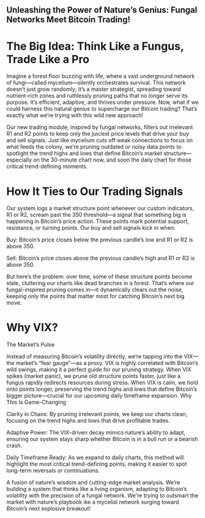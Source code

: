 ## Unleashing the Power of Nature’s Genius: Fungal Networks Meet Bitcoin Trading!
# The Big Idea: Think Like a Fungus, Trade Like a Pro

Imagine a forest floor buzzing with life, where a vast underground network of fungi—called mycelium—silently orchestrates survival. This network doesn’t just grow randomly; it’s a master strategist, spreading toward nutrient-rich zones and ruthlessly pruning paths that no longer serve its purpose. It’s efficient, adaptive, and thrives under pressure. Now, what if we could harness this natural genius to supercharge our Bitcoin trading? That’s exactly what we’re trying with this wild new approach!

Our new trading module, inspired by fungal networks, filters out irrelevant R1 and R2 points to keep only the juiciest price levels that drive your buy and sell signals. Just like mycelium cuts off weak connections to focus on what feeds the colony, we’re pruning outdated or noisy data points to spotlight the trend highs and lows that define Bitcoin’s market structure—especially on the 30-minute chart now, and soon the daily chart for those critical trend-defining moments.

# How It Ties to Our Trading Signals

Our system logs a market structure point whenever our custom indicators, R1 or R2, scream past the 350 threshold—a signal that something big is happening in Bitcoin’s price action. These points mark potential support, resistance, or turning points. Our buy and sell signals kick in when:  

Buy: Bitcoin’s price closes below the previous candle’s low and R1 or R2 is above 350.  

Sell: Bitcoin’s price closes above the previous candle’s high and R1 or R2 is above 350.

But here’s the problem: over time, some of these structure points become stale, cluttering our charts like dead branches in a forest. That’s where our fungal-inspired pruning comes in—it dynamically clears out the noise, keeping only the points that matter most for catching Bitcoin’s next big move.

# Why VIX? 

The Market’s Pulse

Instead of measuring Bitcoin’s volatility directly, we’re tapping into the VIX—the market’s “fear gauge”—as a proxy. VIX is highly correlated with Bitcoin’s wild swings, making it a perfect guide for our pruning strategy. When VIX spikes (market panic), we prune old structure points faster, just like a fungus rapidly redirects resources during stress. When VIX is calm, we hold onto points longer, preserving the trend highs and lows that define Bitcoin’s bigger picture—crucial for our upcoming daily timeframe expansion.
Why This Is Game-Changing  

Clarity in Chaos: By pruning irrelevant points, we keep our charts clean, focusing on the trend highs and lows that drive profitable trades.  

Adaptive Power: The VIX-driven decay mimics nature’s ability to adapt, ensuring our system stays sharp whether Bitcoin is in a bull run or a bearish crash.  

Daily Timeframe Ready: As we expand to daily charts, this method will highlight the most critical trend-defining points, making it easier to spot long-term reversals or continuations.  

A fusion of nature’s wisdom and cutting-edge market analysis. We’re building a system that thinks like a living organism, adapting to Bitcoin’s volatility with the precision of a fungal network. We're trying to outsmart the market with nature’s playbook ike a mycelial network surging toward Bitcoin’s next explosive breakout!
